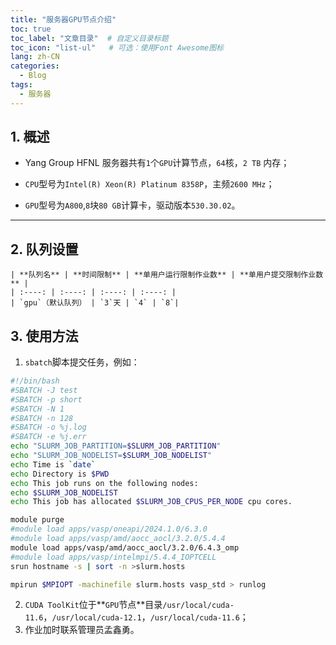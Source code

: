 ```yaml
---
title: "服务器GPU节点介绍"
toc: true
toc_label: "文章目录"  # 自定义目录标题
toc_icon: "list-ul"   # 可选：使用Font Awesome图标
lang: zh-CN
categories:
  - Blog
tags:
  - 服务器
---
```


## 1. 概述

- Yang Group HFNL 服务器共有`1`个`GPU`计算节点，`64`核，`2 TB` 内存；

- `CPU`型号为`Intel(R) Xeon(R) Platinum 8358P`，主频`2600 MHz`；

- `GPU`型号为`A800`,`8`块`80 GB`计算卡，驱动版本`530.30.02`。

---

## 2. 队列设置

    | **队列名** | **时间限制** | **单用户运行限制作业数** | **单用户提交限制作业数** |
    | :----: | :----: | :----: | :----: |
    | `gpu`（默认队列） | `3`天 | `4` | `8`|

## 3. 使用方法

1. `sbatch`脚本提交任务，例如：

```bash
#!/bin/bash
#SBATCH -J test
#SBATCH -p short
#SBATCH -N 1
#SBATCH -n 128
#SBATCH -o %j.log
#SBATCH -e %j.err
echo "SLURM_JOB_PARTITION=$SLURM_JOB_PARTITION"
echo "SLURM_JOB_NODELIST=$SLURM_JOB_NODELIST"
echo Time is `date`
echo Directory is $PWD
echo This job runs on the following nodes:
echo $SLURM_JOB_NODELIST
echo This job has allocated $SLURM_JOB_CPUS_PER_NODE cpu cores.

module purge
#module load apps/vasp/oneapi/2024.1.0/6.3.0
#module load apps/vasp/amd/aocc_aocl/3.2.0/5.4.4
module load apps/vasp/amd/aocc_aocl/3.2.0/6.4.3_omp
#module load apps/vasp/intelmpi/5.4.4_IOPTCELL
srun hostname -s | sort -n >slurm.hosts

mpirun $MPIOPT -machinefile slurm.hosts vasp_std > runlog
```

2. `CUDA ToolKit`位于**`GPU`节点**目录`/usr/local/cuda-11.6`，`/usr/local/cuda-12.1`，`/usr/local/cuda-11.6`；
3. 作业加时联系管理员孟鑫勇。
